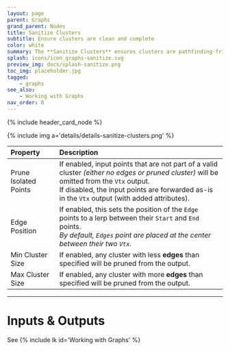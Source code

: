 ```yaml
---
layout: page
parent: Graphs
grand_parent: Nodes
title: Sanitize Clusters
subtitle: Ensure clusters are clean and complete
color: white
summary: The **Sanitize Clusters** ensures clusters are pathfinding-friendly. Fix broken connections, create new clusters as needed. Customize settings for isolated points, edge positions, and cluster sizes.
splash: icons/icon_graphs-sanitize.svg
preview_img: docs/splash-sanitize.png
toc_img: placeholder.jpg
tagged:
    - graphs
see_also:
    - Working with Graphs
nav_order: 8
---
```


{% include header_card_node %}

{% include img a='details/details-sanitize-clusters.png' %} 

| Property       | Description          |
|:-------------|:------------------|
| Prune Isolated Points           | If enabled, input points that are not part of a valid cluster *(either no edges or pruned cluster)* will be omitted from the `Vtx` output.<br>If disabled, the input points are forwarded as-is in the `Vtx` output (with added attributes).  |
| Edge Position           | If enabled, this sets the position of the `Edge` points to a lerp between their `Start` and `End` points.<br>*By default, `Edges` point are placed at the center between their two `Vtx`.*|
| Min Cluster Size           | If enabled, any cluster with less **edges** than specified will be pruned from the output.  |
| Max Cluster Size           | If enabled, any cluster with more **edges** than specified will be pruned from the output.  |

---
# Inputs & Outputs
See {% include lk id='Working with Graphs' %}